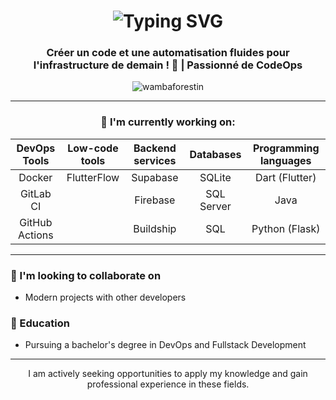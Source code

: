 <h1 align="center">
  <img src="https://readme-typing-svg.herokuapp.com?font=Fira+Code&pause=1000&color=36BCF7&center=true&vCenter=true&width=435&lines=Hi+%F0%9F%91%8B%2C+I'm+Wamba+Forestin;Welcome+to+my+GitHub+profile!" alt="Typing SVG" />
</h1>

<h3 align="center"> 
Créer un code et une automatisation fluides pour l'infrastructure de demain ! 🚀 | Passionné de CodeOps </h3>

<p align="center">
  <img src="https://komarev.com/ghpvc/?username=wambaforestin&label=Profile%20views&color=0e75b6&style=flat" alt="wambaforestin" />
</p>

---

<h3 align="center">🔭 I'm currently working on:</h3>

<div align="center">

| **DevOps Tools**  | **Low-code tools** | **Backend services** | **Databases** | **Programming languages** |
|:-----------------:|:------------------:|:--------------------:|:-------------:|:--------------------------:|
| Docker            | FlutterFlow         | Supabase             | SQLite        | Dart (Flutter)             |
| GitLab CI         |                     | Firebase             | SQL Server    | Java                       |
| GitHub Actions    |                     | Buildship            | SQL           | Python (Flask)             |


</div>

---

### 👯 I'm looking to collaborate on
- Modern projects with other developers

### 🌱 Education
- Pursuing a bachelor's degree in DevOps and Fullstack Development

---

<p align="center">I am actively seeking opportunities to apply my knowledge and gain professional experience in these fields.</p>
